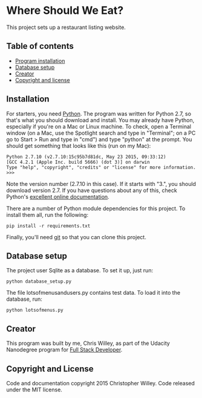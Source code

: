 # Where Should We Eat?

This project sets up a restaurant listing website.


## Table of contents

* [Program installation](#installation)
* [Database setup](#database-setup)
* [Creator](#creator)
* [Copyright and license](#copyright-and-license)


## Installation

For starters, you need [Python](https://www.python.org/downloads/). The program was written for Python 2.7, so that's what you should download and install. You may already have Python, especially if you're on a Mac or Linux machine. To check, open a Terminal window (on a Mac, use the Spotlight search and type in "Terminal"; on a PC go to Start > Run and type in "cmd") and type "python" at the prompt. You should get something that looks like this (run on my Mac):

```
Python 2.7.10 (v2.7.10:15c95b7d81dc, May 23 2015, 09:33:12)
[GCC 4.2.1 (Apple Inc. build 5666) (dot 3)] on darwin
Type "help", "copyright", "credits" or "license" for more information.
>>>
```

Note the version number (2.7.10 in this case). If it starts with "3.", you should download version 2.7. If you have questions about any of this, check Python's [excellent online documentation](https://www.python.org/doc/).

There are a number of Python module dependencies for this project. To install them all, run the following:

```
pip install -r requirements.txt
```

Finally, you'll need [git](http://git-scm.com/download) so that you can clone this project.


## Database setup

The project user Sqlite as a database. To set it up, just run:

```
python database_setup.py
```

The file lotsofmenusandusers.py contains test data. To load it into the database, run:

```
python lotsofmenus.py
```


## Creator

This program was built by me, Chris Willey, as part of the Udacity Nanodegree program for [Full Stack Developer](https://www.udacity.com/course/full-stack-web-developer-nanodegree--nd004).


## Copyright and License

Code and documentation copyright 2015 Christopher Willey. Code released under the MIT license.